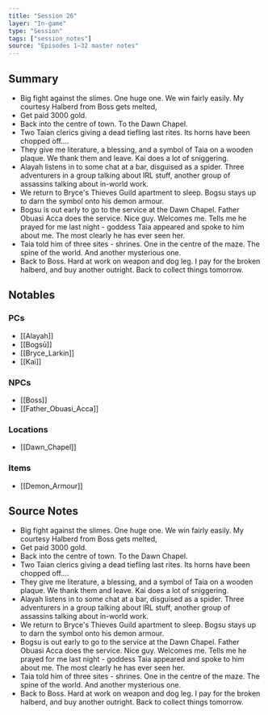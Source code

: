 ```yaml
---
title: "Session 26"
layer: "In-game"
type: "Session"
tags: ["session_notes"]
source: "Episodes 1–32 master notes"
---
```

## Summary

- Big fight against the slimes. One huge one. We win fairly easily. My courtesy Halberd from Boss gets melted,
- Get paid 3000 gold.
- Back into the centre of town. To the Dawn Chapel.
- Two Taian clerics giving a dead tiefling last rites. Its horns have been chopped off....
- They give me literature, a blessing, and a symbol of Taia on a wooden plaque. We thank them and leave. Kai does a lot of sniggering.
- Alayah listens in to some chat at a bar, disguised as a spider. Three adventurers in a group talking about IRL stuff, another group of assassins talking about in-world work.
- We return to Bryce's Thieves Guild apartment to sleep. Bogsu stays up to darn the symbol onto his demon armour.
- Bogsu is out early to go to the service at the Dawn Chapel. Father Obuasi Acca does the service. Nice guy. Welcomes me. Tells me he prayed for me last night - goddess Taia appeared and spoke to him about me. The most clearly he has ever seen her.
- Taia told him of three sites - shrines. One in the centre of the maze. The spine of the world. And another mysterious one.
- Back to Boss. Hard at work on weapon and dog leg. I pay for the broken halberd, and buy another outright. Back to collect things tomorrow.
## Notables

### PCs
- [[Alayah]]
- [[Bogsū]]
- [[Bryce_Larkin]]
- [[Kai]]

### NPCs
- [[Boss]]
- [[Father_Obuasi_Acca]]

### Locations
- [[Dawn_Chapel]]

### Items
- [[Demon_Armour]]
## Source Notes

- Big fight against the slimes. One huge one. We win fairly easily. My courtesy Halberd from Boss gets melted,
- Get paid 3000 gold. 
- Back into the centre of town. To the Dawn Chapel. 
- Two Taian clerics giving a dead tiefling last rites. Its horns have been chopped off....
- They give me literature, a blessing, and a symbol of Taia on a wooden plaque. We thank them and leave. Kai does a lot of sniggering.
- Alayah listens in to some chat at a bar, disguised as a spider. Three adventurers in a group talking about IRL stuff, another group of assassins talking about in-world work.
- We return to Bryce's Thieves Guild apartment to sleep. Bogsu stays up to darn the symbol onto his demon armour.
- Bogsu is out early to go to the service at the Dawn Chapel. Father Obuasi Acca does the service. Nice guy. Welcomes me. Tells me he prayed for me last night - goddess Taia appeared and spoke to him about me. The most clearly he has ever seen her. 
- Taia told him of three sites - shrines. One in the centre of the maze. The spine of the world. And another mysterious one.
- Back to Boss. Hard at work on weapon and dog leg. I pay for the broken halberd, and buy another outright. Back to collect things tomorrow.

